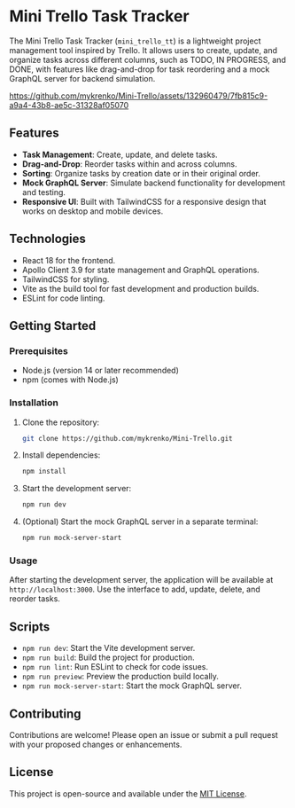 # Mini Trello Task Tracker

The Mini Trello Task Tracker (`mini_trello_tt`) is a lightweight project management tool inspired by Trello. It allows users to create, update, and organize tasks across different columns, such as TODO, IN PROGRESS, and DONE, with features like drag-and-drop for task reordering and a mock GraphQL server for backend simulation.

https://github.com/mykrenko/Mini-Trello/assets/132960479/7fb815c9-a9a4-43b8-ae5c-31328af05070

## Features

- **Task Management**: Create, update, and delete tasks.
- **Drag-and-Drop**: Reorder tasks within and across columns.
- **Sorting**: Organize tasks by creation date or in their original order.
- **Mock GraphQL Server**: Simulate backend functionality for development and testing.
- **Responsive UI**: Built with TailwindCSS for a responsive design that works on desktop and mobile devices.

## Technologies

- React 18 for the frontend.
- Apollo Client 3.9 for state management and GraphQL operations.
- TailwindCSS for styling.
- Vite as the build tool for fast development and production builds.
- ESLint for code linting.

## Getting Started

### Prerequisites

- Node.js (version 14 or later recommended)
- npm (comes with Node.js)

### Installation

1. Clone the repository:

   ```bash
   git clone https://github.com/mykrenko/Mini-Trello.git
   ```

2. Install dependencies:

   ```bash
   npm install
   ```

3. Start the development server:

   ```bash
   npm run dev
   ```

4. (Optional) Start the mock GraphQL server in a separate terminal:

   ```bash
   npm run mock-server-start
   ```

### Usage

After starting the development server, the application will be available at `http://localhost:3000`. Use the interface to add, update, delete, and reorder tasks.

## Scripts

- `npm run dev`: Start the Vite development server.
- `npm run build`: Build the project for production.
- `npm run lint`: Run ESLint to check for code issues.
- `npm run preview`: Preview the production build locally.
- `npm run mock-server-start`: Start the mock GraphQL server.

## Contributing

Contributions are welcome! Please open an issue or submit a pull request with your proposed changes or enhancements.

## License

This project is open-source and available under the [MIT License](LICENSE).
